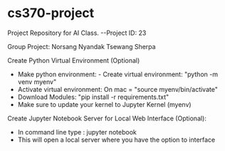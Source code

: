 # cs370-project

Project Repository for AI Class. --Project ID: 23

Group Project:
Norsang Nyandak
Tsewang Sherpa

Create Python Virtual Environment (Optional)

- Make python environment: - Create virtual environment: "python -m venv myenv"
- Activate virtual environment: On mac = "source myenv/bin/activate"
- Download Modules: "pip install -r requirements.txt"
- Make sure to update your kernel to Jupyter Kernel (myenv)

Create Jupyter Notebook Server for Local Web Interface (Optional):

- In command line type : jupyter notebook
- This will open a local server where you have the option to interface
